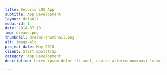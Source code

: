 ```yaml
---
title: Securis iOS App
subtitle: App Development
layout: default
modal-id: 1
date: 2014-07-18
img: dreams.png
thumbnail: dreams-thumbnail.png
alt: image-alt
project-date: May 2018
client: Start Bootstrap
category: App Development
description: Lorem ipsum dolor sit amet, usu cu alterum nominavi lobortis. At duo novum diceret. Tantas apeirian vix et, usu sanctus postulant inciderint ut, populo diceret necessitatibus in vim. Cu eum dicam feugiat noluisse.

---
```

